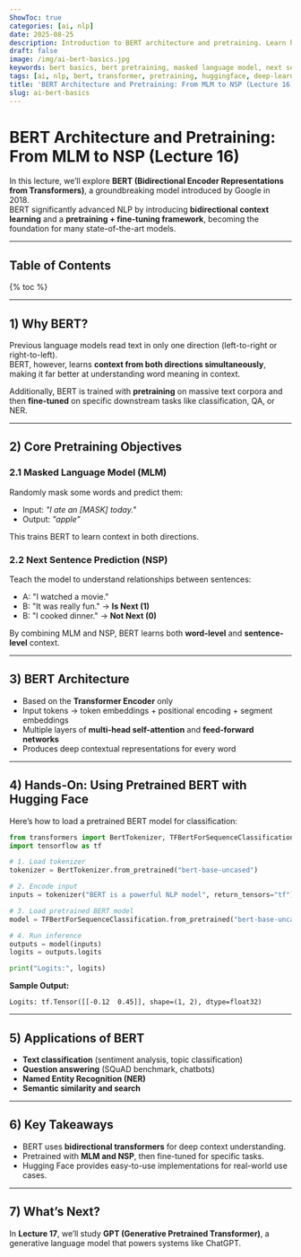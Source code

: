 ```yaml
---
ShowToc: true
categories: [ai, nlp]
date: 2025-08-25
description: Introduction to BERT architecture and pretraining. Learn how BERT uses bidirectional transformers, Masked Language Modeling (MLM), and Next Sentence Prediction (NSP), with a hands-on Hugging Face example.
draft: false
image: /img/ai-bert-basics.jpg
keywords: bert basics, bert pretraining, masked language model, next sentence prediction, transformers, huggingface, nlp, deep learning
tags: [ai, nlp, bert, transformer, pretraining, huggingface, deep-learning]
title: 'BERT Architecture and Pretraining: From MLM to NSP (Lecture 16)'
slug: ai-bert-basics
---
```


# BERT Architecture and Pretraining: From MLM to NSP (Lecture 16)

In this lecture, we’ll explore **BERT (Bidirectional Encoder Representations from Transformers)**, a groundbreaking model introduced by Google in 2018.  
BERT significantly advanced NLP by introducing **bidirectional context learning** and a **pretraining + fine-tuning framework**, becoming the foundation for many state-of-the-art models.

---

## Table of Contents
{% toc %}

---

## 1) Why BERT?

Previous language models read text in only one direction (left-to-right or right-to-left).  
BERT, however, learns **context from both directions simultaneously**, making it far better at understanding word meaning in context.

Additionally, BERT is trained with **pretraining** on massive text corpora and then **fine-tuned** on specific downstream tasks like classification, QA, or NER.

---

## 2) Core Pretraining Objectives

### 2.1 Masked Language Model (MLM)  
Randomly mask some words and predict them:  
- Input: *"I ate an [MASK] today."*  
- Output: *"apple"*  

This trains BERT to learn context in both directions.

### 2.2 Next Sentence Prediction (NSP)  
Teach the model to understand relationships between sentences:  
- A: "I watched a movie."  
- B: "It was really fun." → **Is Next (1)**  
- B: "I cooked dinner." → **Not Next (0)**  

By combining MLM and NSP, BERT learns both **word-level** and **sentence-level** context.

---

## 3) BERT Architecture

- Based on the **Transformer Encoder** only  
- Input tokens → token embeddings + positional encoding + segment embeddings  
- Multiple layers of **multi-head self-attention** and **feed-forward networks**  
- Produces deep contextual representations for every word  

---

## 4) Hands-On: Using Pretrained BERT with Hugging Face

Here’s how to load a pretrained BERT model for classification:

```python
from transformers import BertTokenizer, TFBertForSequenceClassification
import tensorflow as tf

# 1. Load tokenizer
tokenizer = BertTokenizer.from_pretrained("bert-base-uncased")

# 2. Encode input
inputs = tokenizer("BERT is a powerful NLP model", return_tensors="tf")

# 3. Load pretrained BERT model
model = TFBertForSequenceClassification.from_pretrained("bert-base-uncased", num_labels=2)

# 4. Run inference
outputs = model(inputs)
logits = outputs.logits

print("Logits:", logits)
````

**Sample Output:**

```
Logits: tf.Tensor([[-0.12  0.45]], shape=(1, 2), dtype=float32)
```

---

## 5) Applications of BERT

* **Text classification** (sentiment analysis, topic classification)
* **Question answering** (SQuAD benchmark, chatbots)
* **Named Entity Recognition (NER)**
* **Semantic similarity and search**

---

## 6) Key Takeaways

* BERT uses **bidirectional transformers** for deep context understanding.
* Pretrained with **MLM and NSP**, then fine-tuned for specific tasks.
* Hugging Face provides easy-to-use implementations for real-world use cases.

---

## 7) What’s Next?

In **Lecture 17**, we’ll study **GPT (Generative Pretrained Transformer)**, a generative language model that powers systems like ChatGPT.